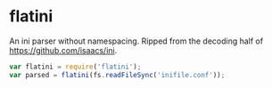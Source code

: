# flatini
An ini parser without namespacing. Ripped from the decoding half of 
https://github.com/isaacs/ini.

```js
var flatini = require('flatini');
var parsed = flatini(fs.readFileSync('inifile.conf'));
```
